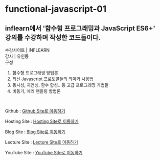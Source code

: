 ﻿# functional-javascript-01


## inflearn에서 '함수형 프로그래밍과 JavaScript ES6+' 강의를 수강하며 작성한 코드들이다.

수강사이트 | INFLEARN <br/>
강사 | 유인동 <br/>
구성 <br/>
1. 함수형 프로그래밍 방법론 <br/>
2. 최신 Javascript 프로토콜들의 의미와 사용법 <br/>
3. 동시성, 지연성, 함수 합성.. 등 고급 프로그래밍 기법들 <br/>
4. 비동기, 에러 핸들링 방법론 <br/>

<br/>

Github : [Github Site로 이동하기](https://github.com/ddo0ii/functional-javascript-01/)

Hosting Site : [Hosting Site로 이동하기]()

Blog Site : [Blog Site로 이동하기]()

Lecture Site : [Lecture Site로 이동하기](https://www.inflearn.com/course/functional-es6)

YouTube Site : [YouTube Site로 이동하기]()

<br/>
